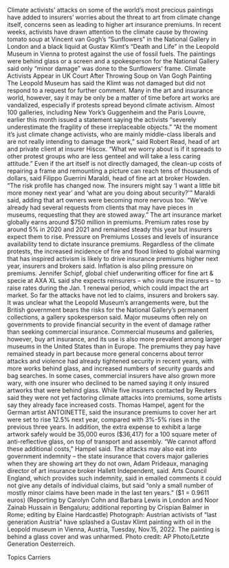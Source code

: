 Climate activists’ attacks on some of the world’s most precious paintings have added to insurers’ worries about the threat to art from climate change itself, concerns seen as leading to higher art insurance premiums.
In recent weeks, activists have drawn attention to the climate cause by throwing tomato soup at Vincent van Gogh’s “Sunflowers” in the National Gallery in London and a black liquid at Gustav Klimt’s “Death and Life” in the Leopold Museum in Vienna to protest against the use of fossil fuels.
The paintings were behind glass or a screen and a spokesperson for the National Gallery said only “minor damage” was done to the Sunflowers’ frame.
Climate Activists Appear in UK Court After Throwing Soup on Van Gogh Painting
The Leopold Museum has said the Klimt was not damaged but did not respond to a request for further comment.
Many in the art and insurance world, however, say it may be only be a matter of time before art works are vandalized, especially if protests spread beyond climate activism.
Almost 100 galleries, including New York’s Guggenheim and the Paris Louvre, earlier this month issued a statement saying the activists “severely underestimate the fragility of these irreplaceable objects.”
“At the moment it’s just climate change activists, who are mainly middle-class liberals and are not really intending to damage the work,” said Robert Read, head of art and private client at insurer Hiscox.
“What we worry about is if it spreads to other protest groups who are less genteel and will take a less caring attitude.”
Even if the art itself is not directly damaged, the clean-up costs of repairing a frame and remounting a picture can reach tens of thousands of dollars, said Filippo Guerrini Maraldi, head of fine art at broker Howden.
“The risk profile has changed now. The insurers might say ‘I want a little bit more money next year’ and ‘what are you doing about security?'” Maraldi said, adding that art owners were becoming more nervous too.
“We’ve already had several requests from clients that may have pieces in museums, requesting that they are stowed away.”
The art insurance market globally earns around $750 million in premiums. Premium rates rose by around 5% in 2020 and 2021 and remained steady this year but insurers expect them to rise.
Pressure on Premiums
Losses and levels of insurance availability tend to dictate insurance premiums.
Regardless of the climate protests, the increased incidence of fire and flood linked to global warming that has inspired activism is likely to drive insurance premiums higher next year, insurers and brokers said.
Inflation is also piling pressure on premiums.
Jennifer Schipf, global chief underwriting officer for fine art & specie at AXA XL said she expects reinsurers – who insure the insurers – to raise rates during the Jan. 1 renewal period, which could impact the art market.
So far the attacks have not led to claims, insurers and brokers say. It was unclear what the Leopold Museum’s arrangements were, but the British government bears the risks for the National Gallery’s permanent collections, a gallery spokesperson said.
Major museums often rely on governments to provide financial security in the event of damage rather than seeking commercial insurance.
Commercial museums and galleries, however, buy art insurance, and its use is also more prevalent among larger museums in the United States than in Europe.
The premiums they pay have remained steady in part because more general concerns about terror attacks and violence had already tightened security in recent years, with more works behind glass, and increased numbers of security guards and bag searches.
In some cases, commercial insurers have also grown more wary, with one insurer who declined to be named saying it only insured artworks that were behind glass.
While five insurers contacted by Reuters said they were not yet factoring climate attacks into premiums, some artists say they already face increased costs.
Thomas Hampel, agent for the German artist ANTOINETTE, said the insurance premiums to cover her art were set to rise 12.5% next year, compared with 3%-5% rises in the previous three years.
In addition, the extra expense to exhibit a large artwork safely would be 35,000 euros ($36,417) for a 100 square meter of anti-reflective glass, on top of transport and assembly.
“We cannot afford these additional costs,” Hampel said.
The attacks may also eat into government indemnity – the state insurance that covers major galleries when they are showing art they do not own, Adam Prideaux, managing director of art insurance broker Hallett Independent, said.
Arts Council England, which provides such indemnity, said in emailed comments it could not give any details of individual claims, but said “only a small number of mostly minor claims have been made in the last ten years.”
($1 = 0.9611 euros)
(Reporting by Carolyn Cohn and Barbara Lewis in London and Noor Zainab Hussain in Bengaluru; additional reporting by Crispian Balmer in Rome; editing by Elaine Hardcastle)
Photograph: Austrian activists of “last generation Austria” have splashed a Gustav Klimt painting with oil in the Leopold museum in Vienna, Austria, Tuesday, Nov.15, 2022. The painting is behind a glass cover and was unharmed. Photo credit: AP Photo/Letzte Generation Oesterreich.

Topics
Carriers
